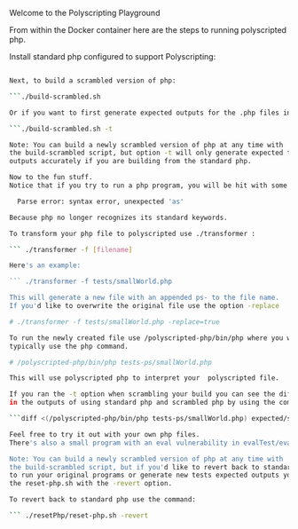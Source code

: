 Welcome to the Polyscripting Playground

From within the Docker container here are the steps to running polyscripted php.

Install standard php configured to support Polyscripting:

``` ./build-php.sh

Next, to build a scrambled version of php:

```./build-scrambled.sh

Or if you want to first generate expected outputs for the .php files in tests:

```./build-scrambled.sh -t

Note: You can build a newly scrambled version of php at any time with
the build-scrambled script, but option -t will only generate expected test
outputs accurately if you are building from the standard php.

Now to the fun stuff.
Notice that if you try to run a php program, you will be hit with some parse error:

  Parse error: syntax error, unexpected 'as'

Because php no longer recognizes its standard keywords.

To transform your php file to polyscripted use ./transformer :

``` ./transformer -f [filename]

Here's an example:

``` ./transformer -f tests/smallWorld.php

This will generate a new file with an appended ps- to the file name.
If you'd like to overwrite the original file use the option -replace

# ./transformer -f tests/smallWorld.php -replace=true

To run the newly created file use /polyscripted-php/bin/php where you would
typically use the php command.

# /polyscripted-php/bin/php tests-ps/smallWorld.php

This will use polyscripted php to interpret your  polyscripted file.

If you ran the -t option when scrambling your build you can see the difference
in the outputs of using standard php and scrambled php by using the command:

```diff <(/polyscripted-php/bin/php tests-ps/smallWorld.php) expected/smallWorld.php

Feel free to try it out with your own php files. 
There's also a small program with an eval vulnerability in evalTest/evalExploit.php if you're unfamiliar with code injection attacks, then run this with standard php first. Then scramble it up, and see what you can't do.

Note: You can build a newly scrambled version of php at any time with
the build-scrambled script, but if you'd like to revert back to standard php
to run your original programs or generate new tests expected outputs you can run
the reset-php.sh with the -revert option.

To revert back to standard php use the command:

``` ./resetPhp/reset-php.sh -revert
